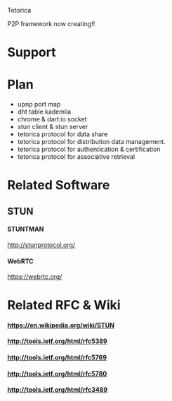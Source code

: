 Tetorica

P2P framework now creating!!

# Support

# Plan
+ upnp port map
+ dht table kademlia
+ chrome & dart:io socket
+ stun client & stun server
+ tetorica protocol for data share
+ tetorica protocol for distribution data management.
+ tetorica protocol for authentication & certification
+ tetorica protocol for associative retrieval

# Related Software

## STUN
#### STUNTMAN
http://stunprotocol.org/
#### WebRTC
https://webrtc.org/

# Related RFC & Wiki
#### https://en.wikipedia.org/wiki/STUN
#### http://tools.ietf.org/html/rfc5389
#### http://tools.ietf.org/html/rfc5769
#### http://tools.ietf.org/html/rfc5780
#### http://tools.ietf.org/html/rfc3489
